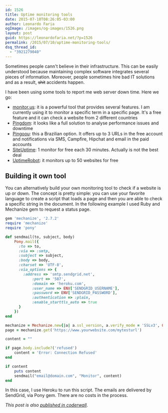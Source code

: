 ```yaml
---
id: 1526
title: Uptime monitoring tools
date: 2015-07-10T08:26:05-03:00
author: Leonardo Faria
ogImage: /images/og-images/1526.png
layout: post
guid: https://leonardofaria.net/?p=1526
permalink: /2015/07/10/uptime-monitoring-tools/
dsq_thread_id:
  - "3921279040"
---
```

Sometimes people cann't believe in their infrastructure. This can be easily understood because maintaining complex software integrates several pieces of information. Moreover, people sometimes hire bad IT solutions and as a result, <s>shit</s> accidents happen.

I have been using some tools to report me web server down time. Here we go:

* [monitor.us](http://www.monitor.us/): it is a powerful tool that provides several features. I am currently using it to monitor a specific term in a specific page. It's a free feature and it can check a website from 2 different countries
* [Pingdom](https://www.pingdom.com/): it looks like a full solution to analyse performance issues and downtime
* [Pingoou](http://pingoou.com.br/): this a Brazilian option. It offers up to 3 URLs in the free account and notifications via SMS, Campfire, Hipchat and email in the paid accounts
* [SiteUptime](http://www.siteuptime.com/): 1 monitor for free each 30 minutes. Actually is not the best deal
* [UptimeRobot](http://www.uptimerobot.com/): it monitors up to 50 websites for free

## Building it own tool

You can alternatively build your own monitoring tool to check if a website is up or down. The concept is pretty simple: you can use your favorite language to create a script that loads a page and then you are able to check a specific string in the document. In the following example I used Ruby and Mechanize gem to request a status page.

```ruby
gem 'mechanize', '2.7.2'
require 'mechanize'
require 'pony'

def sendmail(to, subject, body)
	Pony.mail({
	  :to => to,
	  :via => :smtp,
	  :subject => subject,
	  :body => body,
	  :charset => 'UTF-8',
	  :via_options => {
		:address => 'smtp.sendgrid.net',
			:port => '587',
			:domain => 'heroku.com',
			:user_name => ENV['SENDGRID_USERNAME'],
			:password => ENV['SENDGRID_PASSWORD'],
			:authentication => :plain,
			:enable_starttls_auto => true
	  }
	})
end

mechanize = Mechanize.new{|a| a.ssl_version, a.verify_mode = 'SSLv3', OpenSSL::SSL::VERIFY_NONE}
page = mechanize.get('https://www.yourwebsite.com/mytesturl')

content = ""

if page.body.include?('refused')
	content = 'Error: Connection Refused'
end

if content
	puts content
	sendmail("email@domain.com", "Monitor", content)
end
```

In this case, I use Heroku to run this script. The emails are delivered by SendGrid, via Pony gem. There are no costs in the process.

_This post is also [published in coderwall](https://coderwall.com/p/9nqnwg/uptime-monitoring-tools)_.

